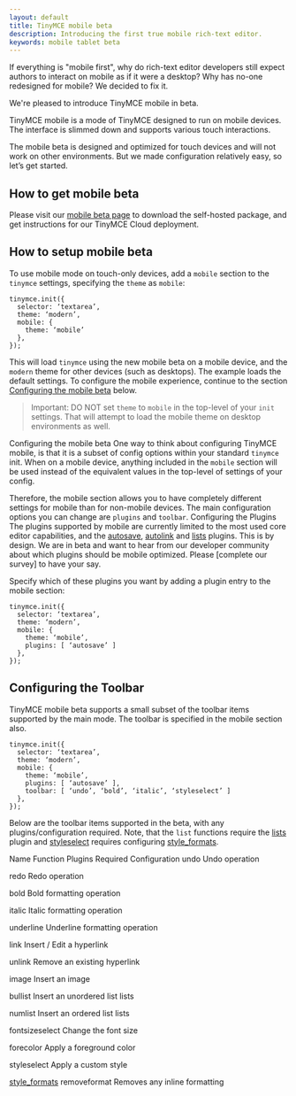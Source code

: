 ```yaml
---
layout: default
title: TinyMCE mobile beta
description: Introducing the first true mobile rich-text editor.
keywords: mobile tablet beta
---
```


If everything is "mobile first", why do rich-text editor developers still expect authors to interact on mobile as if it were a desktop? Why has no-one redesigned for mobile? We decided to fix it.

We're pleased to introduce TinyMCE mobile in beta.

TinyMCE mobile is a mode of TinyMCE designed to run on mobile devices. The interface is slimmed down and supports various touch interactions.

The mobile beta is designed and optimized for touch devices and will not work on other environments. But we made configuration relatively easy, so let’s get started.

## How to get mobile beta

Please visit our [mobile beta page](https://www.tinymce.com/mobile-beta) to download the self-hosted package, and get instructions for our TinyMCE Cloud deployment.

## How to setup mobile beta

To use mobile mode on touch-only devices, add a `mobile` section to the `tinymce` settings, specifying the `theme` as `mobile`:

```
tinymce.init({
  selector: ‘textarea’,
  theme: ‘modern’,
  mobile: {
    theme: ‘mobile’
  },
});
```

This will load `tinymce` using the new mobile beta on a mobile device, and the `modern` theme for other devices (such as desktops). The example loads the default settings. To configure the mobile experience, continue to the section [Configuring the mobile beta](#) below.

> Important: DO NOT set `theme` to `mobile` in the top-level of your `init` settings. That will attempt to load the mobile theme on desktop environments as well.

Configuring the mobile beta
One way to think about configuring TinyMCE mobile, is that it is a subset of config options within your standard `tinymce` init. When on a mobile device, anything included in the `mobile` section will be used instead of the equivalent values in the top-level of settings of your config.

Therefore, the mobile section allows you to have completely different settings for mobile than for non-mobile devices. The main configuration options you can change are `plugins` and `toolbar`.
Configuring the Plugins
The plugins supported by mobile are currently limited to the most used core editor capabilities, and the [autosave](#), [autolink](#) and [lists](#) plugins. This is by design. We are in beta and want to hear from our developer community about which plugins should be mobile optimized. Please [complete our survey] to have your say.

Specify which of these plugins you want by adding a plugin entry to the mobile section:

```
tinymce.init({
  selector: ‘textarea’,
  theme: ‘modern’,
  mobile: {
    theme: ‘mobile’,
    plugins: [ ‘autosave’ ]
  },
});
```

## Configuring the Toolbar

TinyMCE mobile beta supports a small subset of the toolbar items supported by the main mode. The toolbar is specified in the mobile section also.

```
tinymce.init({
  selector: ‘textarea’,
  theme: ‘modern’,
  mobile: {
    theme: ‘mobile’,
    plugins: [ ‘autosave’ ],
    toolbar: [ ‘undo’, ‘bold’, ‘italic’, ‘styleselect’ ]
  },
});
```

Below are the toolbar items supported in the beta, with any plugins/configuration required. Note, that the `list` functions require the [lists](#) plugin and [styleselect](#) requires configuring [style_formats](#).

Name
Function
Plugins Required
Configuration
undo
Undo operation




redo
Redo operation




bold
Bold formatting operation




italic
Italic formatting operation




underline
Underline formatting operation




link
Insert / Edit a hyperlink




unlink
Remove an existing hyperlink




image
Insert an image




bullist
Insert an unordered list
lists


numlist
Insert an ordered list
lists


fontsizeselect
Change the font size




forecolor
Apply a foreground color




styleselect
Apply a custom style


[style_formats](https://www.tinymce.com/docs/configure/content-formatting/#style_formats)
removeformat
Removes any inline formatting
